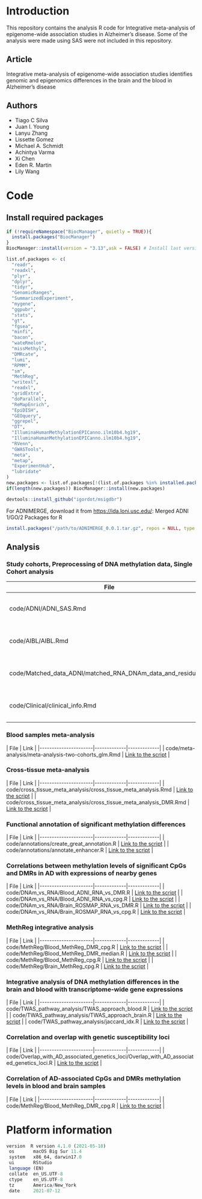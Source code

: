 
# Introduction 

This repository contains the analysis R code for Integrative meta-analysis of epigenome-wide association studies in Alzheimer’s disease. Some of the analysis were made using SAS were not included in this repository.

## Article

Integrative meta-analysis of epigenome-wide association studies identifies genomic and epigenomics differences in the brain and the blood in Alzheimer’s disease

## Authors

- Tiago C Silva
- Juan I. Young
- Lanyu Zhang
- Lissette Gomez
- Michael A. Schmidt
- Achintya Varma
- Xi Chen
- Eden R. Martin
- Lily Wang


# Code




## Install required packages

```r
if (!requireNamespace("BiocManager", quietly = TRUE)){
  install.packages("BiocManager")
}
BiocManager::install(version = "3.13",ask = FALSE) # Install last version of Bioconductor

list.of.packages <- c(
  "readr",
  "readxl",
  "plyr",
  "dplyr",
  "tidyr",
  "GenomicRanges",
  "SummarizedExperiment",
  "mygene",
  "ggpubr",
  "stats",
  "gt",
  "fgsea",
  "minfi",
  "bacon",
  "wateRmelon",
  "missMethyl",
  "DMRcate",
  "lumi",
  "RPMM",
  "sm",
  "MethReg",
  "writexl",
  "readxl",
  "gridExtra",
  "doParallel",
  "ReMapEnrich",
  "EpiDISH",
  "GEOquery",
  "ggrepel",
  "DT",
  "IlluminaHumanMethylationEPICanno.ilm10b4.hg19",
  "IlluminaHumanMethylationEPICanno.ilm10b4.hg19",
  "RVenn",
  "GWASTools",
  "meta",
  "metap",
  "ExperimentHub",
  "lubridate"
)
new.packages <- list.of.packages[!(list.of.packages %in% installed.packages()[,"Package"])]
if(length(new.packages)) BiocManager::install(new.packages)

devtools::install_github("igordot/msigdbr")
```

For ADNIMERGE, download it from https://ida.loni.usc.edu/: Merged ADNI 1/GO/2 Packages for R

```r
install.packages("/path/to/ADNIMERGE_0.0.1.tar.gz", repos = NULL, type = "source")
```

## Analysis
### Study cohorts, Preprocessing of DNA methylation data, Single Cohort analysis


| File                 | Dataset | Link |
|----------------------|-------------|-------------|
| code/ADNI/ADNI_SAS.Rmd        |   ADNI  | [Link to the script](https://github.com/TransBioInfoLab/AD-meta-analysis-blood/blob/main/code/ADNI/ADNI_SAS.Rmd) |
| code/AIBL/AIBL.Rmd           |   AIBL    | [Link to the script](https://github.com/TransBioInfoLab/AD-meta-analysis-blood/blob/main/code/AIBL/AIBL.Rmd) |
| code/Matched_data_ADNI/matched_RNA_DNAm_data_and_residuals.R          |   ADNI    | [Link to the script](https://github.com/TransBioInfoLab/AD-meta-analysis-blood/blob/main/code/Matched_data_ADNI/matched_RNA_DNAm_data_and_residuals.R) |
| code/Clinical/clinical_info.Rmd          |   ADNI & AIBL    | [Link to the script](https://github.com/TransBioInfoLab/AD-meta-analysis-blood/blob/main/code/Clinical/clinical_info.Rmd) |


### Blood samples meta-analysis

| File                 | Link |
|----------------------|-------------|-------------|
| code/meta-analysis/meta-analysis-two-cohorts_glm.Rmd       |  [Link to the script](https://github.com/TransBioInfoLab/AD-meta-analysis-blood/blob/main/code/meta-analysis/meta-analysis-two-cohorts_glm.Rmd) |

### Cross-tissue meta-analysis	

| File                 | Link |
|----------------------|-------------|-------------|
| code/cross_tissue_meta_analysis/cross_tissue_meta_analysis.Rmd        |  [Link to the script](https://github.com/TransBioInfoLab/AD-meta-analysis-blood/blob/main/code/cross_tissue_meta_analysis/cross_tissue_meta_analysis.Rmd) |
| code/cross_tissue_meta_analysis/cross_tissue_meta_analysis_DMR.Rmd        |  [Link to the script](https://github.com/TransBioInfoLab/AD-meta-analysis-blood/blob/main/code/cross_tissue_meta_analysis/cross_tissue_meta_analysis_DMR.Rmd) |


### Functional annotation of significant methylation differences

| File                 | Link |
|----------------------|-------------|-------------|
| code/annotations/create_great_annotation.R     |  [Link to the script](https://github.com/TransBioInfoLab/AD-meta-analysis-blood/blob/main/code/annotations/create_great_annotation.R) |
| code/annotations/annotate_enhancer.R    |  [Link to the script](https://github.com/TransBioInfoLab/AD-meta-analysis-blood/blob/main/code/annotations/annotate_enhancer.R) |

### Correlations between methylation levels of significant CpGs and DMRs in AD with expressions of nearby genes

| File                 | Link |
|----------------------|-------------|-------------|
| code/DNAm_vs_RNA/Blood_ADNI_RNA_vs_DMR.R      |  [Link to the script](https://github.com/TransBioInfoLab/AD-meta-analysis-blood/blob/main/code/DNAm_vs_RNA/Blood_ADNI_RNA_vs_DMR.R) |
| code/DNAm_vs_RNA/Blood_ADNI_RNA_vs_cpg.R      |  [Link to the script](https://github.com/TransBioInfoLab/AD-meta-analysis-blood/blob/main/code/DNAm_vs_RNA/Blood_ADNI_RNA_vs_cpg.R) |
| code/DNAm_vs_RNA/Brain_ROSMAP_RNA_vs_DMR.R      |  [Link to the script](https://github.com/TransBioInfoLab/AD-meta-analysis-blood/blob/main/code/DNAm_vs_RNA/Brain_ROSMAP_RNA_vs_DMR.R) |
| code/DNAm_vs_RNA/Brain_ROSMAP_RNA_vs_cpg.R      |  [Link to the script](https://github.com/TransBioInfoLab/AD-meta-analysis-blood/blob/main/code/DNAm_vs_RNA/Brain_ROSMAP_RNA_vs_cpg.R) |


### MethReg integrative analysis


| File                 | Link |
|----------------------|-------------|-------------|
| code/MethReg/Blood_MethReg_DMR_cpg.R        |  [Link to the script](https://github.com/TransBioInfoLab/AD-meta-analysis-blood/blob/main/code/MethReg/Blood_MethReg_DMR_cpg.R) |
| code/MethReg/Blood_MethReg_DMR_median.R        |  [Link to the script](https://github.com/TransBioInfoLab/AD-meta-analysis-blood/blob/main/code/MethReg/Blood_MethReg_DMR_median.R) |
| code/MethReg/Blood_MethReg_cpg.R        |  [Link to the script](https://github.com/TransBioInfoLab/AD-meta-analysis-blood/blob/main/code/MethReg/Blood_MethReg_cpg.R) |
| code/MethReg/Brain_MethReg_cpg.R        |  [Link to the script](https://github.com/TransBioInfoLab/AD-meta-analysis-blood/blob/main/code/MethReg/Brain_MethReg_cpg.R) |



### Integrative analysis of DNA methylation differences in the brain and blood with transcriptome-wide gene expressions

| File                 | Link |
|----------------------|-------------|-------------|
| code/TWAS_pathway_analysis/TWAS_approach_blood.R        |  [Link to the script](https://github.com/TransBioInfoLab/AD-meta-analysis-blood/blob/main/code/TWAS_pathway_analysis/TWAS_approach_blood.R) |
| code/TWAS_pathway_analysis/TWAS_approach_brain.R       |  [Link to the script](https://github.com/TransBioInfoLab/AD-meta-analysis-blood/blob/main/code/TWAS_pathway_analysis/TWAS_approach_brain.R) |
| code/TWAS_pathway_analysis/jaccard_idx.R        |  [Link to the script](https://github.com/TransBioInfoLab/AD-meta-analysis-blood/blob/main/code/TWAS_pathway_analysis/jaccard_idx.R) |


### Correlation and overlap with genetic susceptibility loci

| File                 | Link |
|----------------------|-------------|-------------|
| code/Overlap_with_AD_associated_genetics_loci/Overlap_with_AD_associated_genetics_loci.R       |  [Link to the script](https://github.com/TransBioInfoLab/AD-meta-analysis-blood/blob/main/code/Overlap_with_AD_associated_genetics_loci/Overlap_with_AD_associated_genetics_loci.R) |


### Correlation of AD-associated CpGs and DMRs methylation levels in blood and brain samples	

| File                 | Link |
|----------------------|-------------|-------------|
| code/MethReg/Blood_MethReg_DMR_cpg.R        |  [Link to the script](https://github.com/TransBioInfoLab/AD-meta-analysis-blood/blob/main/code/MethReg/Blood_MethReg_DMR_cpg.R) |




# Platform information

```r
version  R version 4.1.0 (2021-05-18)
 os       macOS Big Sur 11.4          
 system   x86_64, darwin17.0          
 ui       RStudio                     
 language (EN)                        
 collate  en_US.UTF-8                 
 ctype    en_US.UTF-8                 
 tz       America/New_York            
 date     2021-07-12      
```

